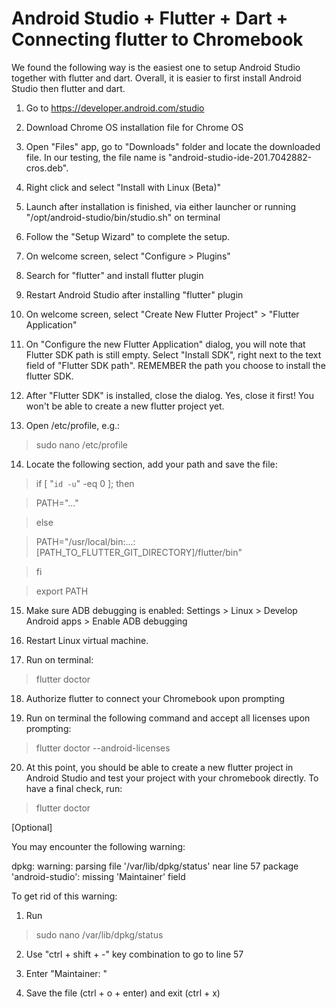# Android Studio + Flutter + Dart + Connecting flutter to Chromebook

We found the following way is the easiest one to setup Android Studio together with flutter and dart.  Overall, it is easier to first install Android Studio then flutter and dart.

1) Go to https://developer.android.com/studio

2) Download Chrome OS installation file for Chrome OS

3) Open "Files" app, go to "Downloads" folder and locate the downloaded file.  In our testing, the file name is "android-studio-ide-201.7042882-cros.deb".

4) Right click and select "Install with Linux (Beta)"

5) Launch after installation is finished, via either launcher or running "/opt/android-studio/bin/studio.sh" on terminal

6) Follow the "Setup Wizard" to complete the setup.

7) On welcome screen, select "Configure > Plugins"

8) Search for "flutter" and install flutter plugin

9) Restart Android Studio after installing "flutter" plugin

10) On welcome screen, select "Create New Flutter Project" > "Flutter Application"

11) On "Configure the new Flutter Application" dialog, you will note that Flutter SDK path is still empty.  Select "Install SDK", right next to the text field of "Flutter SDK path".  REMEMBER the path you choose to install the flutter SDK.

12) After "Flutter SDK" is installed, close the dialog.  Yes, close it first!  You won't be able to create a new flutter project yet.

13) Open /etc/profile, e.g.:

> sudo nano /etc/profile

14) Locate the following section, add your path and save the file:

> if [ "`id -u`" -eq 0 ]; then

>   PATH="..."

> else

>   PATH="/usr/local/bin:...:[PATH_TO_FLUTTER_GIT_DIRECTORY]/flutter/bin"

> fi

> export PATH

15) Make sure ADB debugging is enabled: Settings > Linux > Develop Android apps > Enable ADB debugging

16) Restart Linux virtual machine.

17) Run on terminal:

> flutter doctor

18) Authorize flutter to connect your Chromebook upon prompting

19) Run on terminal the following command and accept all licenses upon prompting:

> flutter doctor --android-licenses

20) At this point, you should be able to create a new flutter project in Android Studio and test your project with your chromebook directly. To have a final check, run:

> flutter doctor

[Optional]

You may encounter the following warning:

dpkg: warning: parsing file '/var/lib/dpkg/status' near line 57 package 'android-studio':
 missing 'Maintainer' field

To get rid of this warning:

1) Run

> sudo nano /var/lib/dpkg/status

2) Use "ctrl + shift + -" key combination to go to line 57

3) Enter "Maintainer: "

3) Save the file (ctrl + o + enter) and exit (ctrl + x)
